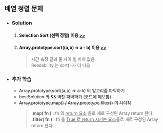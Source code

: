 ## 배열 정렬 문제

- ### Solution
    1. #### Selection Sort (선택 정렬) 이용 [>>](selectionSort.js)
    2. #### Array.prototype.sort((a,b) => a - b) 이용 [>>](sort.js)

        > 시간 측정 결과 둘 사이 별 차이 없음   
        > Readability 는 sort() 가 더 나음 

- ### 추가 학습
    - Array.prototype.sort((a,b) => a-b) 의 알고리즘 파악하기
    - ~~bestSolution 의 && 역할 파악하기~~ (코드에 메모함)
    - ~~Array.prototype.map() / Array.prototype.filter() 의 차이점~~
        > **.map( fn )** : fn 의 <u>return 요소</u> 들로 새로 구성된 Array return 한다.   
        > **.filter( fn )** : fn 을 <u>True 로 return 시키는 요소</u>들로 새로 구성된 Array return 한다. 